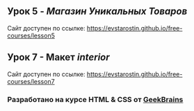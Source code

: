 ## Урок 5 - ***Магазин Уникальных Товаров***
Сайт доступен по ссылке: https://evstarostin.github.io/free-courses/lesson5

## Урок 7 - Макет ***interior***
Сайт доступен по ссылке: https://evstarostin.github.io/free-courses/lesson7

### Разработано на курсе **HTML & CSS** от [GeekBrains](https://geekbrains.ru/) 

